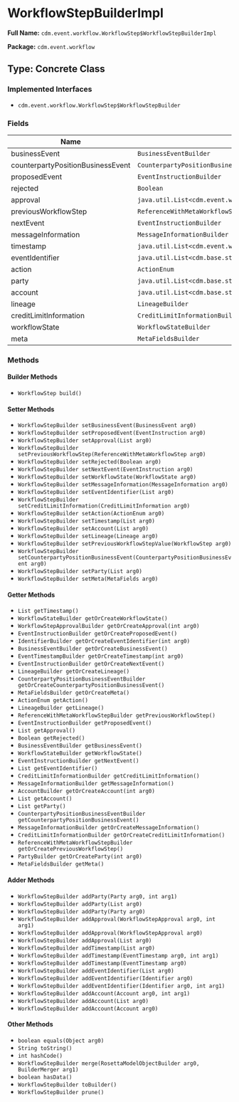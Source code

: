# WorkflowStepBuilderImpl

**Full Name:** `cdm.event.workflow.WorkflowStep$WorkflowStepBuilderImpl`

**Package:** `cdm.event.workflow`

## Type: Concrete Class

### Implemented Interfaces

- `cdm.event.workflow.WorkflowStep$WorkflowStepBuilder`

### Fields

| Name | Type | Description |
|------|------|-------------|
| businessEvent | `BusinessEventBuilder` |  |
| counterpartyPositionBusinessEvent | `CounterpartyPositionBusinessEventBuilder` |  |
| proposedEvent | `EventInstructionBuilder` |  |
| rejected | `Boolean` |  |
| approval | `java.util.List<cdm.event.workflow.WorkflowStepApproval$WorkflowStepApprovalBuilder>` |  |
| previousWorkflowStep | `ReferenceWithMetaWorkflowStepBuilder` |  |
| nextEvent | `EventInstructionBuilder` |  |
| messageInformation | `MessageInformationBuilder` |  |
| timestamp | `java.util.List<cdm.event.workflow.EventTimestamp$EventTimestampBuilder>` |  |
| eventIdentifier | `java.util.List<cdm.base.staticdata.identifier.Identifier$IdentifierBuilder>` |  |
| action | `ActionEnum` |  |
| party | `java.util.List<cdm.base.staticdata.party.Party$PartyBuilder>` |  |
| account | `java.util.List<cdm.base.staticdata.party.Account$AccountBuilder>` |  |
| lineage | `LineageBuilder` |  |
| creditLimitInformation | `CreditLimitInformationBuilder` |  |
| workflowState | `WorkflowStateBuilder` |  |
| meta | `MetaFieldsBuilder` |  |

### Methods

#### Builder Methods

- `WorkflowStep build()`

#### Setter Methods

- `WorkflowStepBuilder setBusinessEvent(BusinessEvent arg0)`
- `WorkflowStepBuilder setProposedEvent(EventInstruction arg0)`
- `WorkflowStepBuilder setApproval(List arg0)`
- `WorkflowStepBuilder setPreviousWorkflowStep(ReferenceWithMetaWorkflowStep arg0)`
- `WorkflowStepBuilder setRejected(Boolean arg0)`
- `WorkflowStepBuilder setNextEvent(EventInstruction arg0)`
- `WorkflowStepBuilder setWorkflowState(WorkflowState arg0)`
- `WorkflowStepBuilder setMessageInformation(MessageInformation arg0)`
- `WorkflowStepBuilder setEventIdentifier(List arg0)`
- `WorkflowStepBuilder setCreditLimitInformation(CreditLimitInformation arg0)`
- `WorkflowStepBuilder setAction(ActionEnum arg0)`
- `WorkflowStepBuilder setTimestamp(List arg0)`
- `WorkflowStepBuilder setAccount(List arg0)`
- `WorkflowStepBuilder setLineage(Lineage arg0)`
- `WorkflowStepBuilder setPreviousWorkflowStepValue(WorkflowStep arg0)`
- `WorkflowStepBuilder setCounterpartyPositionBusinessEvent(CounterpartyPositionBusinessEvent arg0)`
- `WorkflowStepBuilder setParty(List arg0)`
- `WorkflowStepBuilder setMeta(MetaFields arg0)`

#### Getter Methods

- `List getTimestamp()`
- `WorkflowStateBuilder getOrCreateWorkflowState()`
- `WorkflowStepApprovalBuilder getOrCreateApproval(int arg0)`
- `EventInstructionBuilder getOrCreateProposedEvent()`
- `IdentifierBuilder getOrCreateEventIdentifier(int arg0)`
- `BusinessEventBuilder getOrCreateBusinessEvent()`
- `EventTimestampBuilder getOrCreateTimestamp(int arg0)`
- `EventInstructionBuilder getOrCreateNextEvent()`
- `LineageBuilder getOrCreateLineage()`
- `CounterpartyPositionBusinessEventBuilder getOrCreateCounterpartyPositionBusinessEvent()`
- `MetaFieldsBuilder getOrCreateMeta()`
- `ActionEnum getAction()`
- `LineageBuilder getLineage()`
- `ReferenceWithMetaWorkflowStepBuilder getPreviousWorkflowStep()`
- `EventInstructionBuilder getProposedEvent()`
- `List getApproval()`
- `Boolean getRejected()`
- `BusinessEventBuilder getBusinessEvent()`
- `WorkflowStateBuilder getWorkflowState()`
- `EventInstructionBuilder getNextEvent()`
- `List getEventIdentifier()`
- `CreditLimitInformationBuilder getCreditLimitInformation()`
- `MessageInformationBuilder getMessageInformation()`
- `AccountBuilder getOrCreateAccount(int arg0)`
- `List getAccount()`
- `List getParty()`
- `CounterpartyPositionBusinessEventBuilder getCounterpartyPositionBusinessEvent()`
- `MessageInformationBuilder getOrCreateMessageInformation()`
- `CreditLimitInformationBuilder getOrCreateCreditLimitInformation()`
- `ReferenceWithMetaWorkflowStepBuilder getOrCreatePreviousWorkflowStep()`
- `PartyBuilder getOrCreateParty(int arg0)`
- `MetaFieldsBuilder getMeta()`

#### Adder Methods

- `WorkflowStepBuilder addParty(Party arg0, int arg1)`
- `WorkflowStepBuilder addParty(List arg0)`
- `WorkflowStepBuilder addParty(Party arg0)`
- `WorkflowStepBuilder addApproval(WorkflowStepApproval arg0, int arg1)`
- `WorkflowStepBuilder addApproval(WorkflowStepApproval arg0)`
- `WorkflowStepBuilder addApproval(List arg0)`
- `WorkflowStepBuilder addTimestamp(List arg0)`
- `WorkflowStepBuilder addTimestamp(EventTimestamp arg0, int arg1)`
- `WorkflowStepBuilder addTimestamp(EventTimestamp arg0)`
- `WorkflowStepBuilder addEventIdentifier(List arg0)`
- `WorkflowStepBuilder addEventIdentifier(Identifier arg0)`
- `WorkflowStepBuilder addEventIdentifier(Identifier arg0, int arg1)`
- `WorkflowStepBuilder addAccount(Account arg0, int arg1)`
- `WorkflowStepBuilder addAccount(List arg0)`
- `WorkflowStepBuilder addAccount(Account arg0)`

#### Other Methods

- `boolean equals(Object arg0)`
- `String toString()`
- `int hashCode()`
- `WorkflowStepBuilder merge(RosettaModelObjectBuilder arg0, BuilderMerger arg1)`
- `boolean hasData()`
- `WorkflowStepBuilder toBuilder()`
- `WorkflowStepBuilder prune()`

